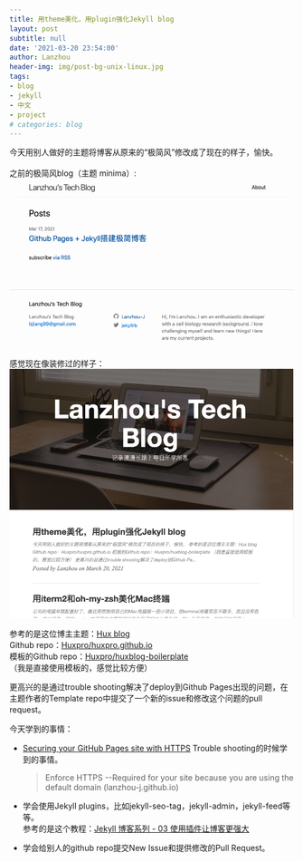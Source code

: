 ```yaml
---
title: 用theme美化，用plugin强化Jekyll blog
layout: post
subtitle: null
date: '2021-03-20 23:54:00'
author: Lanzhou
header-img: img/post-bg-unix-linux.jpg
tags:
- blog
- jekyll
- 中文
- project
# categories: blog
---
```


今天用别人做好的主题将博客从原来的“极简风”修改成了现在的样子，愉快。<br><br>
之前的极简风blog（主题 minima）:
![simple-blog](/img/in-post/post-js-version/simple-blog.png)
感觉现在像装修过的样子：
![new-blog](/img/in-post/post-js-version/new-blog.png)

参考的是这位博主主题：[Hux blog](http://huangxuan.me/)<br>
Github repo：[Huxpro/huxpro.github.io](https://github.com/huxpro/huxpro.github.io)<br>
模板的Github repo：[Huxpro/huxblog-boilerplate](https://github.com/Huxpro/huxblog-boilerplate)<br>
（我是直接使用模板的，感觉比较方便）

更高兴的是通过trouble shooting解决了deploy到Github Pages出现的问题，在主题作者的Template repo中提交了一个新的issue和修改这个问题的pull request。

今天学到的事情：

- [Securing your GitHub Pages site with HTTPS](https://docs.github.com/en/github/working-with-github-pages/securing-your-github-pages-site-with-https)
    Trouble shooting的时候学到的事情。
    > Enforce HTTPS --Required for your site because you are using the default domain (lanzhou-j.github.io)

- 学会使用Jekyll plugins，比如jekyll-seo-tag，jekyll-admin，jekyll-feed等等。
    <br>参考的是这个教程：[Jekyll 博客系列 - 03 使用插件让博客更强大](https://www.youtube.com/watch?v=_zf8oeI3Ov8&list=PLK2w-tGRdrj7vzX7Y-GqKPb2QPrHCYZY1&index=3)

- 学会给别人的github repo提交New Issue和提供修改的Pull Request。